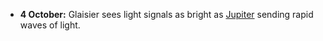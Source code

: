 ﻿

-   **4 October:** Glaisier sees light signals as bright as [Jupiter](Jupiter.html) sending rapid waves of light.
